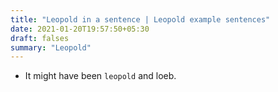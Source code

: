 ```yaml
---
title: "Leopold in a sentence | Leopold example sentences"
date: 2021-01-20T19:57:50+05:30
draft: falses
summary: "Leopold"
---
```

- It might have been `leopold` and loeb.
                 
